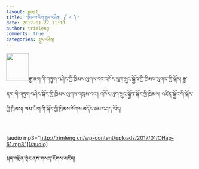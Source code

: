 ```yaml
---
layout: post
title: 'ཁྲིམས་རིག་རླུང་འཕྲིན། ༼ ༦ ༽'
date: 2017-01-27 11:10
author: trimleng
comments: true
categories: རླུང་འཕྲིན།
---
```

<img class="wp-image-1074 size-full alignleft" src="http://trimleng.org/wp-content/uploads/2016/12/podcast1-1-e1483744020119.png" width="60" height="74" />རྒྱ་ནག་གི་གཏུག་བཤེར་གྱི་ཁྲིམས་ལུགས་དང་འཁོར་ཡུག་སྲུང་སྐྱོབ་ཀྱི་ཁྲིམས་ལུགས་ཀྱི་སྐོར། རྒྱ་ནག་གི་གཏུག་བཤེར་སྐོར་གྱི་ཁྲིམས་ལུགས་གསུམ་དང་། འཁོར་ཡུག་སྲུང་སྐྱོབ་སྐོར་གྱི་ཁྲིམས། འཛིན་སྐྱོང་གི་སྐོར་གྱི་ཁྲིམས། ལམ་ཡིག་གི་སྐོར་གྱི་ཁྲིམས་སོགས་མདོར་ཙམ་བཤད་ཡོད།

&nbsp;

[audio mp3="http://trimleng.cn/wp-content/uploads/2017/01/CHap-61.mp3"][/audio]

<a href="http://mp.weixin.qq.com/s/g_CLzIEeCD-hxiILfEy-UA">སྐད་འཕྲིན་སྟེང་ནས་གསན་རོགས་མཛོད།</a>
